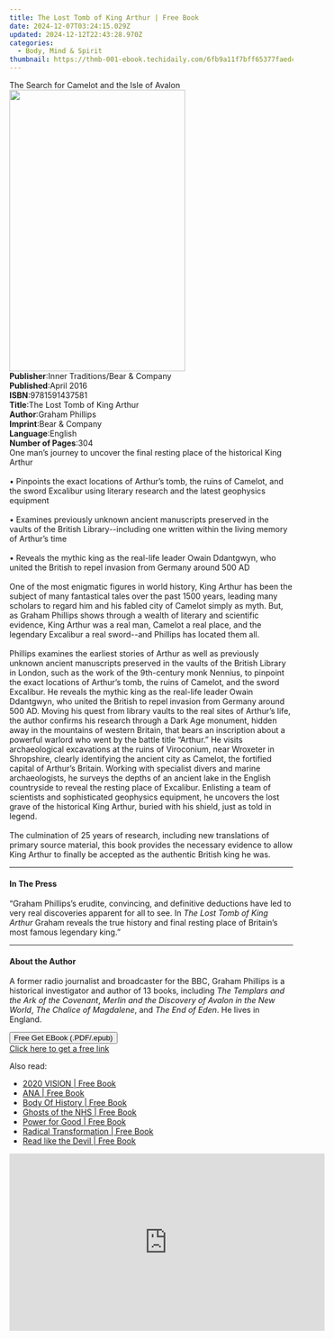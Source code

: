 ```yaml
---
title: The Lost Tomb of King Arthur | Free Book
date: 2024-12-07T03:24:15.029Z
updated: 2024-12-12T22:43:28.970Z
categories:
  - Body, Mind & Spirit
thumbnail: https://thmb-001-ebook.techidaily.com/6fb9a11f7bff65377faedc5baf1b72667eaf5c47bf810c6d7bd08e3135444e61.jpg
---
```

<main id="book-container">
  <div class="flex flex-col">
    <div class="book-brief flex-1 py-6 px-4 sm:p-6 md:py-10 md:px-8">
      <!-- brief-->
      <div class="book-brief-main">
        The Search for Camelot and the Isle of Avalon
      </div>
    </div>
    <div
      class="book-meta-info flex-1 grid gap-4 col-start-1 col-end-3 row-start-1 sm:mb-6 sm:grid-cols-4 lg:gap-6 lg:col-start-2 lg:row-end-6 lg:row-span-6 lg:mb-0"
    >
      <div
        class="book-meta-info-left place-content-center mt-4 p-4 text-sm leading-6 col-start-2 col-span-2 dark:text-slate-400"
      >
        <img
          class="w-full h-500 object-cover rounded-lg sm:h-255 sm:col-span-2 lg:col-span-full"
          src="https://img-001-ebook.techidaily.com/0c688dd565da86a53732e1bd1f204572fd00ba4348ae90ddbbb0266cf3f2565a.jpg"
          alt=""
          width="312"
          height="500"
        />
      </div>
      <div
        class="book-meta-info-right mt-2 col-start-1 row-start-2 col-span-3 self-center"
      >
        <!-- meta data  -->
        <div class="flex flex-col px-4 md:px-8">
          <div class="flex-1">
            <strong>Publisher</strong>:<span class="px-2"
              >Inner Traditions/Bear &amp; Company</span
            >
          </div>
          <div class="flex-1">
            <strong>Published</strong>:<span class="px-2">April 2016</span>
          </div>
          <div class="flex-1">
            <strong>ISBN</strong>:<span class="px-2">9781591437581</span>
          </div>
          <div class="flex-1">
            <strong>Title</strong>:<span class="px-2"
              >The Lost Tomb of King Arthur</span
            >
          </div>
          <div class="flex-1">
            <strong>Author</strong>:<span class="px-2">Graham Phillips</span>
          </div>
          <div class="flex-1">
            <strong>Imprint</strong>:<span class="px-2"
              >Bear &amp; Company</span
            >
          </div>
          <div class="flex-1">
            <strong>Language</strong>:<span class="px-2">English</span>
          </div>
          <div class="flex-1">
            <strong>Number of Pages</strong>:<span class="px-2">304</span>
          </div>
        </div>
      </div>
    </div>
    <div class="book-description flex-1 py-6 px-4 sm:p-6 md:py-10 md:px-8">
      <div class="book-description-main">
        <div accordion-content="" id="description">
          One man’s journey to uncover the final resting place of the historical
          King Arthur <br />
          <br />• Pinpoints the exact locations of Arthur’s tomb, the ruins of
          Camelot, and the sword Excalibur using literary research and the
          latest geophysics equipment <br />
          <br />• Examines previously unknown ancient manuscripts preserved in
          the vaults of the British Library--including one written within the
          living memory of Arthur’s time <br />
          <br />• Reveals the mythic king as the real-life leader Owain
          Ddantgwyn, who united the British to repel invasion from Germany
          around 500 AD <br />
          <br />One of the most enigmatic figures in world history, King Arthur
          has been the subject of many fantastical tales over the past 1500
          years, leading many scholars to regard him and his fabled city of
          Camelot simply as myth. But, as Graham Phillips shows through a wealth
          of literary and scientific evidence, King Arthur was a real man,
          Camelot a real place, and the legendary Excalibur a real sword--and
          Phillips has located them all. <br />
          <br />Phillips examines the earliest stories of Arthur as well as
          previously unknown ancient manuscripts preserved in the vaults of the
          British Library in London, such as the work of the 9th-century monk
          Nennius, to pinpoint the exact locations of Arthur’s tomb, the ruins
          of Camelot, and the sword Excalibur. He reveals the mythic king as the
          real-life leader Owain Ddantgwyn, who united the British to repel
          invasion from Germany around 500 AD. Moving his quest from library
          vaults to the real sites of Arthur’s life, the author confirms his
          research through a Dark Age monument, hidden away in the mountains of
          western Britain, that bears an inscription about a powerful warlord
          who went by the battle title “Arthur.” He visits archaeological
          excavations at the ruins of Viroconium, near Wroxeter in Shropshire,
          clearly identifying the ancient city as Camelot, the fortified capital
          of Arthur’s Britain. Working with specialist divers and marine
          archaeologists, he surveys the depths of an ancient lake in the
          English countryside to reveal the resting place of Excalibur.
          Enlisting a team of scientists and sophisticated geophysics equipment,
          he uncovers the lost grave of the historical King Arthur, buried with
          his shield, just as told in legend. <br />
          <br />The culmination of 25 years of research, including new
          translations of primary source material, this book provides the
          necessary evidence to allow King Arthur to finally be accepted as the
          authentic British king he was.
        </div>
        <div class="accordion-fader"></div>
      </div>
    </div>
    <div class="book-excerpts flex-1 py-6 px-4 sm:p-6 md:py-10 md:px-8">
      <!-- excerpts-->
      <div class="book-excerpts-main">
        <hr />
        <h4 class="placeholder placeholder-heading">
          <span>In The Press</span>
        </h4>
        <p>
          “Graham Phillips’s erudite, convincing, and definitive deductions have
          led to very real discoveries apparent for all to see. In
          <i>The Lost Tomb of King Arthur</i> Graham reveals the true history
          and final resting place of Britain’s most famous legendary king.”
        </p>
      </div>
    </div>
    <div class="book-about-author flex-1 py-6 px-4 sm:p-6 md:py-10 md:px-8">
      <!-- about author-->
      <div class="book-main-author-main">
        <hr />
        <h4 class="placeholder placeholder-heading">
          <span>About the Author</span>
        </h4>
        <p>
          A former radio journalist and broadcaster for the BBC, Graham Phillips
          is a historical investigator and author of 13 books, including
          <i>The Templars and the Ark of the Covenant</i>,
          <i>Merlin and the Discovery of Avalon</i> <i>in the New World</i>,
          <i>The Chalice of Magdalene</i>, and <i>The End of Eden</i>. He lives
          in England.
        </p>
      </div>
    </div>
    <div class="book-free-get flex-1 py-6 px-4 sm:p-6 md:py-10 md:px-8">
      <button
        id="btn-free-get"
        class="bg-blue-500 hover:bg-blue-700 text-white font-bold py-2 px-4 rounded"
      >
        Free Get EBook (.PDF/.epub)
      </button>
      <div id="countdown-display" class="px-2 text-lg mt-2"></div>
      <a
        id="free-link"
        class="hidden bg-blue-500 hover:bg-blue-700 text-white font-bold py-2 px-4 rounded"
        href="https://www.ebooks.com/en-us/book/95782530/the-lost-tomb-of-king-arthur/graham-phillips/"
        target="_blank"
        >Click here to get a free link</a
      >
    </div>
    <script>
      let countdownTime = 0;
      let countdownInterval = null;
      document
        .getElementById('btn-free-get')
        .addEventListener('click', startCountdown);
      function startCountdown() {
        countdownTime = new Date().getTime() + 60000 * 3;
        countdownInterval = setInterval(updateCountdown, 1000);
        document.getElementById('btn-free-get').disabled = true;
        document
          .getElementById('btn-free-get')
          .classList.add('bg-gray-500', 'cursor-not-allowed');
      }
      function updateCountdown() {
        let currentTime = new Date().getTime();
        let timeLeft = countdownTime - currentTime;
        let secondsLeft = Math.floor(timeLeft / 1000);
        document.getElementById('countdown-display').innerHTML =
          `Remaining time: ${secondsLeft} seconds.`;
        if (secondsLeft <= 0) {
          clearInterval(countdownInterval);
          document.getElementById('btn-free-get').classList.add('hidden');
          document.getElementById('free-link').classList.remove('hidden');
          document.getElementById('countdown-display').innerHTML = '';
        }
      }
    </script>
  </div>
</main>

<ins class="adsbygoogle"
      style="display:block"
      data-ad-client="ca-pub-7571918770474297"
      data-ad-slot="8358498916"
      data-ad-format="auto"
      data-full-width-responsive="true"></ins>
    

<span class="atpl-alsoreadstyle">Also read:</span>
<div><ul>
<li><a href="https://novels-ebooks.techidaily.com/210223180-9781913590208-2020-vision/"><u>2020 VISION | Free Book</u></a></li>
<li><a href="https://novels-ebooks.techidaily.com/210223186-9781736514917-ana/"><u>ANA | Free Book</u></a></li>
<li><a href="https://novels-ebooks.techidaily.com/210222981-9781952982842-body-of-history/"><u>Body Of History | Free Book</u></a></li>
<li><a href="https://novels-ebooks.techidaily.com/210223565-9781910027363-ghosts-of-the-nhs/"><u>Ghosts of the NHS | Free Book</u></a></li>
<li><a href="https://novels-ebooks.techidaily.com/210223566-9781910027387-power-for-good/"><u>Power for Good | Free Book</u></a></li>
<li><a href="https://novels-ebooks.techidaily.com/210223560-9781788360616-radical-transformation/"><u>Radical Transformation | Free Book</u></a></li>
<li><a href="https://novels-ebooks.techidaily.com/210223067-9788792633675-read-like-the-devil/"><u>Read like the Devil | Free Book</u></a></li>
</ul></div>

<!-- affiliate ads begin -->
<iframe width="560" height="315" src="https://www.youtube.com/embed/MmTJlcwgyrQ?si=x3hba82M0tT57fj7" title="YouTube video player" frameborder="0" allow="accelerometer; autoplay; clipboard-write; encrypted-media; gyroscope; picture-in-picture; web-share" referrerpolicy="strict-origin-when-cross-origin" allowfullscreen></iframe>
<!-- affiliate ads end -->

